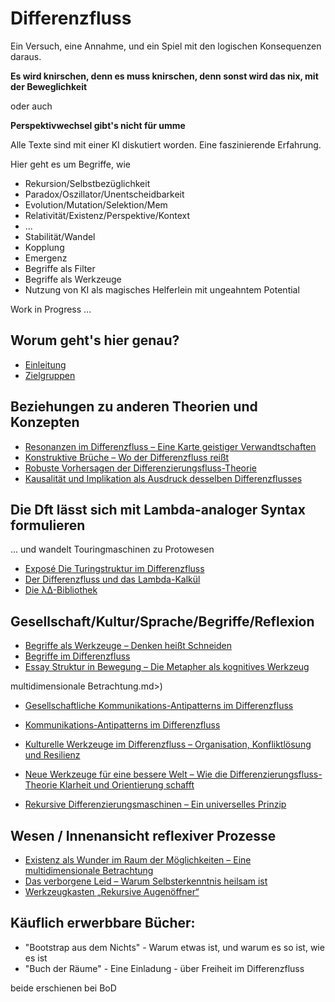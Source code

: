 # Differenzfluss

Ein Versuch, eine Annahme, und ein Spiel mit den logischen Konsequenzen daraus.

**Es wird knirschen, denn es muss knirschen, denn sonst wird das nix, mit der Beweglichkeit**

oder auch

**Perspektivwechsel gibt's nicht für umme**

Alle Texte sind mit einer KI diskutiert worden.
Eine faszinierende Erfahrung.

Hier geht es um Begriffe, wie
- Rekursion/Selbstbezüglichkeit
- Paradox/Oszillator/Unentscheidbarkeit
- Evolution/Mutation/Selektion/Mem
- Relativität/Existenz/Perspektive/Kontext
- ...
- Stabilität/Wandel
- Kopplung
- Emergenz
- Begriffe als Filter
- Begriffe als Werkzeuge
- Nutzung von KI als magisches Helferlein mit ungeahntem Potential

Work in Progress ...

## Worum geht's hier genau?
- [Einleitung](Einleitung.md)
- [Zielgruppen](Zielgruppen.md)

## Beziehungen zu anderen Theorien und Konzepten
- [Resonanzen im Differenzfluss – Eine Karte geistiger Verwandtschaften](<Resonanzen im Differenzfluss – Eine Karte geistiger Verwandtschaften.md>)
- [Konstruktive Brüche – Wo der Differenzfluss reißt](<Konstruktive Brüche – Wo der Differenzfluss reißt.md>)
- [Robuste Vorhersagen der Differenzierungsfluss-Theorie](<Robuste Vorhersagen der Differenzierungsfluss-Theorie.md>)
- [Kausalität und Implikation als Ausdruck desselben Differenzflusses](<Kausalität und Implikation als Ausdruck desselben Differenzflusses.md>)

## Die Dft lässt sich mit Lambda-analoger Syntax formulieren
... und wandelt Touringmaschinen zu Protowesen
- [Exposé Die Turingstruktur im Differenzfluss](<Exposé Die Turingstruktur im Differenzfluss.md>)
- [Der Differenzfluss und das Lambda-Kalkül](<Der Differenzfluss und das Lambda-Kalkül.md>)
- [Die λΔ-Bibliothek](<Die λΔ-Bibliothek.md>)

## Gesellschaft/Kultur/Sprache/Begriffe/Reflexion
- [Begriffe als Werkzeuge – Denken heißt Schneiden](<Begriffe als Werkzeuge – Denken heißt Schneiden.md>)
- [Begriffe im Differenzfluss](<Begriffe im Differenzfluss.md>)
- [Essay Struktur in Bewegung – Die Metapher als kognitives Werkzeug](<Essay Struktur in Bewegung – Die Metapher als kognitives Werkzeug.md>)

multidimensionale Betrachtung.md>)
- [Gesellschaftliche Kommunikations-Antipatterns im Differenzfluss](<Gesellschaftliche Kommunikations-Antipatterns im Differenzfluss.md>)
- [Kommunikations-Antipatterns im Differenzfluss](<Kommunikations-Antipatterns im Differenzfluss.md>)

- [Kulturelle Werkzeuge im Differenzfluss – Organisation, Konfliktlösung und Resilienz](<Kulturelle Werkzeuge im Differenzfluss – Organisation, Konfliktlösung und Resilienz.md>)
- [Neue Werkzeuge für eine bessere Welt – Wie die Differenzierungsfluss-Theorie Klarheit und Orientierung schafft](<Neue Werkzeuge für eine bessere Welt – Wie die Differenzierungsfluss-Theorie Klarheit und Orientierung schafft.md>)
- [Rekursive Differenzierungsmaschinen – Ein universelles Prinzip](<Rekursive Differenzierungsmaschinen – Ein universelles Prinzip.md>)

## Wesen / Innenansicht reflexiver Prozesse
- [Existenz als Wunder im Raum der Möglichkeiten – Eine multidimensionale Betrachtung](<Existenz als Wunder im Raum der Möglichkeiten – Eine multidimensionale Betrachtung>)
- [Das verborgene Leid – Warum Selbsterkenntnis heilsam ist](<Das verborgene Leid – Warum Selbsterkenntnis heilsam ist.md>)  
- [Werkzeugkasten „Rekursive Augenöffner“](<Werkzeugkasten „Rekursive Augenöffner“.md>)


## Käuflich erwerbbare Bücher:
- "Bootstrap aus dem Nichts" - Warum etwas ist, und warum es so ist, wie es ist
- "Buch der Räume" - Eine Einladung - über Freiheit im Differenzfluss
  
beide erschienen bei BoD
